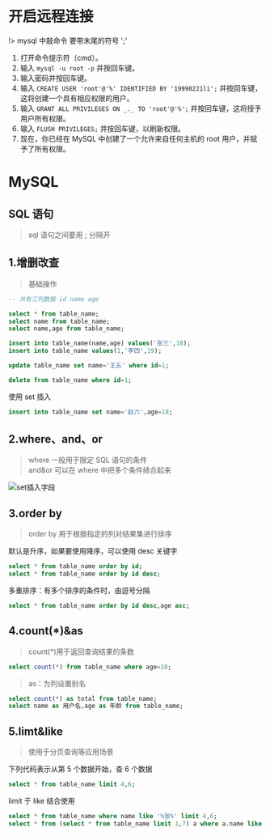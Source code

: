 # 开启远程连接

!> mysql 中敲命令 要带末尾的符号 ';'

1. 打开命令提示符（cmd）。
2. 输入 `mysql -u root -p` 并按回车键。
3. 输入密码并按回车键。
4. 输入 `CREATE USER 'root'@'%' IDENTIFIED BY '19990221li';` 并按回车键，这将创建一个具有相应权限的用户。
5. 输入 `GRANT ALL PRIVILEGES ON _._ TO 'root'@'%';` 并按回车键，这将授予用户所有权限。
6. 输入 `FLUSH PRIVILEGES;` 并按回车键，以刷新权限。
7. 现在，你已经在 MySQL 中创建了一个允许来自任何主机的 root 用户，并赋予了所有权限。

# MySQL

## SQL 语句

> sql 语句之间要用 ; 分隔开

## 1.增删改查

> 基础操作

```sql
-- 共有三列数据 id name age

select * from table_name;
select name from table_name;
select name,age from table_name;

insert into table_name(name,age) values('张三',18);
insert into table_name values(1,'李四',19);

update table_name set name='王五' where id=1;

delete from table_name where id=1;
```

使用 set 插入

```sql
insert into table_name set name='赵六',age=18;
```

## 2.where、and、or

> where 一般用于限定 SQL 语句的条件  
> and&or 可以在 where 中把多个条件结合起来

<img src="https://s1.ax1x.com/2022/04/19/L0mk3n.png" alt="set插入字段" />

## 3.order by

> order by 用于根据指定的列对结果集进行排序

默认是升序，如果要使用降序，可以使用 desc 关键字

```sql
select * from table_name order by id;
select * from table_name order by id desc;
```

多重排序：有多个排序的条件时，由逗号分隔

```sql
select * from table_name order by id desc,age asc;
```

## 4.count(\*)&as

> count(\*)用于返回查询结果的条数

```sql
select count(*) from table_name where age=18;
```

> as：为列设置别名

```sql
select count(*) as total from table_name;
select name as 用户名,age as 年龄 from table_name;
```

## 5.limt&like

> 使用于分页查询等应用场景

下列代码表示从第 5 个数据开始，查 6 个数据

```sql
select * from table_name limit 4,6;
```

limit 于 like 结合使用

```sql
select * from table_name where name like '%张%' limit 4,6;
select * from (select * from table_name limit 1,7) a where a.name like '%张%';
```
